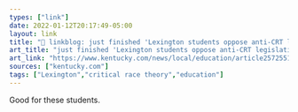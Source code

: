 ```yaml
---
types: ["link"]
date: 2022-01-12T20:17:49-05:00
layout: link
title: "🔗 linkblog: just finished 'Lexington students oppose anti-CRT legislation at rally | Lexington Herald Leader'"
art_title: "just finished 'Lexington students oppose anti-CRT legislation at rally | Lexington Herald Leader"
art_link: "https://www.kentucky.com/news/local/education/article257255127.html"
sources: ["kentucky.com"]
tags: ["Lexington","critical race theory","education"]
---
```

Good for these students.
